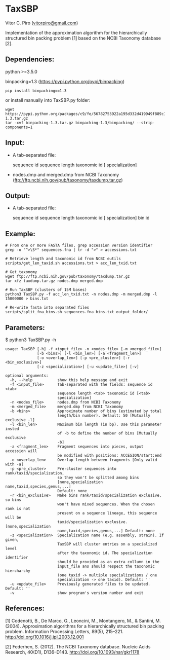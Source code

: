 # TaxSBP

Vitor C. Piro (vitorpiro@gmail.com)

Implementation of the approximation algorithm for the hierarchically structured bin packing problem [1] based on the NCBI Taxonomy database [2].

Dependencies:
-------------

python >=3.5.0

binpacking=1.3 (https://pypi.python.org/pypi/binpacking)
 
	pip install binpacking==1.3

or install manually into TaxSBP.py folder:
	
	wget https://pypi.python.org/packages/c9/fe/56782753922a195d332d419949f889c1d59cab7b1780db2351bd8b99501c/binpacking-1.3.tar.gz
	tar -xvf binpacking-1.3.tar.gz binpacking-1.3/binpacking/ --strip-components=1
	
Input: 
------
 * A tab-separated file:
	
	sequence id <tab> sequence length <tab> taxonomic id [ <tab> specialization] 
 
 * nodes.dmp and merged.dmp from NCBI Taxonomy (ftp://ftp.ncbi.nih.gov/pub/taxonomy/taxdump.tar.gz)
	
Output:
-------
 * A tab-separated file:

 	sequence id <tab> sequence length <tab> taxonomic id [ <tab> specialization] <tab> bin id

Example:
--------

	# From one or more FASTA files, grep accession version identifier
	grep -o "^>\S*" sequences.fna | tr -d ">" > accessions.txt

	# Retrieve length and taxonomic id from NCBI eutils
	scripts/get_len_taxid.sh accessions.txt > acc_len_txid.txt

	# Get taxonomy
	wget ftp://ftp.ncbi.nih.gov/pub/taxonomy/taxdump.tar.gz
	tar xfz taxdump.tar.gz nodes.dmp merged.dmp

	# Run TaxSBP (clusters of 15M bases)
	python3 TaxSBP.py -f acc_len_txid.txt -n nodes.dmp -m merged.dmp -l 15000000 > bins.txt
	
	# Re-write fasta into separated files 
	scripts/split_fna_bins.sh sequences.fna bins.txt output_folder/

Parameters:
-----------

$ python3 TaxSBP.py -h

	usage: TaxSBP [-h] -f <input_file> -n <nodes_file> [-m <merged_file>]
	              [-b <bins>] [-l <bin_len>] [-a <fragment_len>]
	              [-o <overlap_len>] [-p <pre_cluster>] [-r <bin_exclusive>]
	              [-z <specialization>] [-u <update_file>] [-v]

	optional arguments:
	  -h, --help           show this help message and exit
	  -f <input_file>      Tab-separated with the fields: sequence id <tab>
	                       sequence length <tab> taxonomic id [<tab>
	                       specialization]
	  -n <nodes_file>      nodes.dmp from NCBI Taxonomy
	  -m <merged_file>     merged.dmp from NCBI Taxonomy
	  -b <bins>            Approximate number of bins (estimated by total
	                       length/bin number). Default: 50 [Mutually exclusive -l]
	  -l <bin_len>         Maximum bin length (in bp). Use this parameter insted
	                       of -b to define the number of bins [Mutually exclusive
	                       -b]
	  -a <fragment_len>    Fragment sequences into pieces, output accession will
	                       be modified with positions: ACCESION/start:end
	  -o <overlap_len>     Overlap length between fragments [Only valid with -a]
	  -p <pre_cluster>     Pre-cluster sequences into rank/taxid/specialization,
	                       so they won't be splitted among bins
	                       [none,specialization name,taxid,species,genus,...]
	                       Default: none
	  -r <bin_exclusive>   Make bins rank/taxid/specialization exclusive, so bins
	                       won't have mixed sequences. When the chosen rank is not
	                       present on a sequence lineage, this sequence will be
	                       taxid/specialization exclusive. [none,specialization
	                       name,taxid,species,genus,...] Default: none
	  -z <specialization>  Specialization name (e.g. assembly, strain). If given,
	                       TaxSBP will cluster entries on a specialized level
	                       after the taxonomic id. The specialization identifier
	                       should be provided as an extra collumn in the
	                       input_file ans should respect the taxonomic hiercharchy
	                       (one taxid -> multiple specializations / one
	                       specialization -> one taxid). Default: ''
	  -u <update_file>     Previously generated files to be updated. Default: ''
	  -v                   show program's version number and exit


References:
-----------

[1] Codenotti, B., De Marco, G., Leoncini, M., Montangero, M., & Santini, M. (2004). Approximation algorithms for a hierarchically structured bin packing problem. Information Processing Letters, 89(5), 215–221. http://doi.org/10.1016/j.ipl.2003.12.001

[2] Federhen, S. (2012). The NCBI Taxonomy database. Nucleic Acids Research, 40(D1), D136–D143. http://doi.org/10.1093/nar/gkr1178
